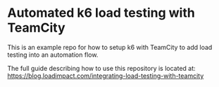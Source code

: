 # Automated k6 load testing with TeamCity

This is an example repo for how to setup k6 with TeamCity to add load testing into an automation flow.

The full guide describing how to use this repository is located at:
https://blog.loadimpact.com/integrating-load-testing-with-teamcity
